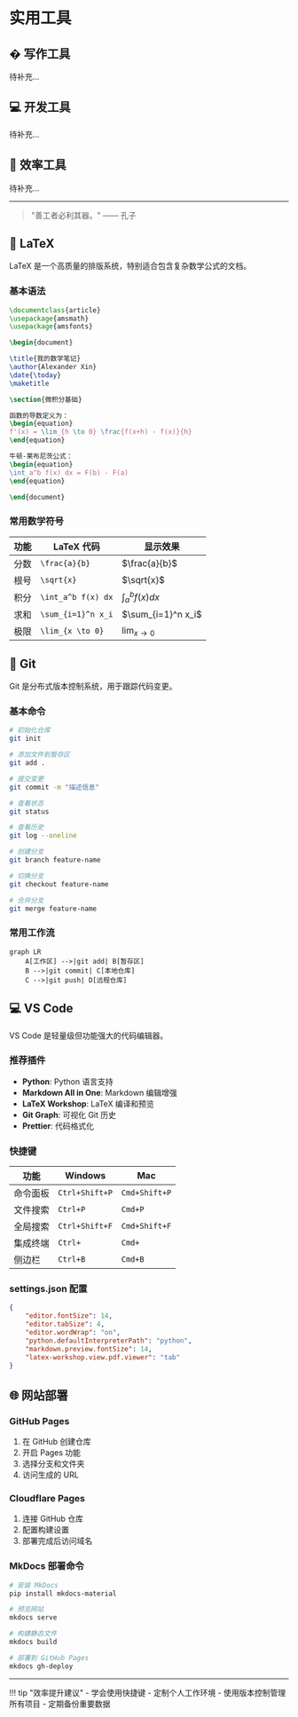 # 实用工具

## � 写作工具

待补充...

## 💻 开发工具

待补充...

## 🔧 效率工具

待补充...

---

> "善工者必利其器。" —— 孔子

## 📝 LaTeX

LaTeX 是一个高质量的排版系统，特别适合包含复杂数学公式的文档。

### 基本语法

```latex
\documentclass{article}
\usepackage{amsmath}
\usepackage{amsfonts}

\begin{document}

\title{我的数学笔记}
\author{Alexander Xin}
\date{\today}
\maketitle

\section{微积分基础}

函数的导数定义为：
\begin{equation}
f'(x) = \lim_{h \to 0} \frac{f(x+h) - f(x)}{h}
\end{equation}

牛顿-莱布尼茨公式：
\begin{equation}
\int_a^b f(x) dx = F(b) - F(a)
\end{equation}

\end{document}
```

### 常用数学符号

| 功能 | LaTeX 代码         | 显示效果           |
| ---- | ------------------ | ------------------ |
| 分数 | `\frac{a}{b}`      | $\frac{a}{b}$      |
| 根号 | `\sqrt{x}`         | $\sqrt{x}$         |
| 积分 | `\int_a^b f(x) dx` | $\int_a^b f(x) dx$ |
| 求和 | `\sum_{i=1}^n x_i` | $\sum_{i=1}^n x_i$ |
| 极限 | `\lim_{x \to 0}`   | $\lim_{x \to 0}$   |

## 🔧 Git

Git 是分布式版本控制系统，用于跟踪代码变更。

### 基本命令

```bash
# 初始化仓库
git init

# 添加文件到暂存区
git add .

# 提交变更
git commit -m "描述信息"

# 查看状态
git status

# 查看历史
git log --oneline

# 创建分支
git branch feature-name

# 切换分支
git checkout feature-name

# 合并分支
git merge feature-name
```

### 常用工作流

```mermaid
graph LR
    A[工作区] -->|git add| B[暂存区]
    B -->|git commit| C[本地仓库]
    C -->|git push| D[远程仓库]
```

## 💻 VS Code

VS Code 是轻量级但功能强大的代码编辑器。

### 推荐插件

- **Python**: Python 语言支持
- **Markdown All in One**: Markdown 编辑增强
- **LaTeX Workshop**: LaTeX 编译和预览
- **Git Graph**: 可视化 Git 历史
- **Prettier**: 代码格式化

### 快捷键

| 功能     | Windows        | Mac           |
| -------- | -------------- | ------------- |
| 命令面板 | `Ctrl+Shift+P` | `Cmd+Shift+P` |
| 文件搜索 | `Ctrl+P`       | `Cmd+P`       |
| 全局搜索 | `Ctrl+Shift+F` | `Cmd+Shift+F` |
| 集成终端 | `Ctrl+`        | `Cmd+`        |
| 侧边栏   | `Ctrl+B`       | `Cmd+B`       |

### settings.json 配置

```json
{
    "editor.fontSize": 14,
    "editor.tabSize": 4,
    "editor.wordWrap": "on",
    "python.defaultInterpreterPath": "python",
    "markdown.preview.fontSize": 14,
    "latex-workshop.view.pdf.viewer": "tab"
}
```

## 🌐 网站部署

### GitHub Pages

1. 在 GitHub 创建仓库
2. 开启 Pages 功能
3. 选择分支和文件夹
4. 访问生成的 URL

### Cloudflare Pages

1. 连接 GitHub 仓库
2. 配置构建设置
3. 部署完成后访问域名

### MkDocs 部署命令

```bash
# 安装 MkDocs
pip install mkdocs-material

# 预览网站
mkdocs serve

# 构建静态文件
mkdocs build

# 部署到 GitHub Pages
mkdocs gh-deploy
```

---

!!! tip "效率提升建议"
    - 学会使用快捷键
    - 定制个人工作环境
    - 使用版本控制管理所有项目
    - 定期备份重要数据